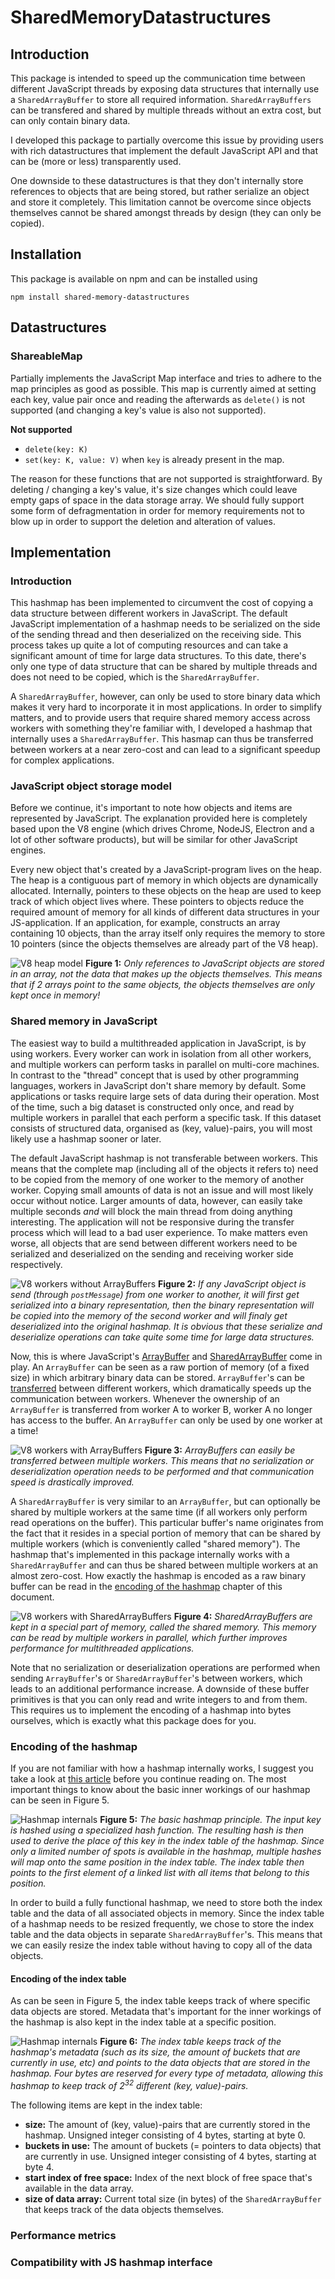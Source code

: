 # SharedMemoryDatastructures
## Introduction
This package is intended to speed up the communication time between different JavaScript threads by exposing data structures that internally use a `SharedArrayBuffer` to store all required information. `SharedArrayBuffers` can be transfered and shared by multiple threads without an extra cost, but can only contain binary data.

I developed this package to partially overcome this issue by providing users with rich datastructures that implement the default JavaScript API and that can be (more or less) transparently used.

One downside to these datastructures is that they don't internally store references to objects that are being stored, but rather serialize an object and store it completely. This limitation cannot be overcome since objects themselves cannot be shared amongst threads by design (they can only be copied).

## Installation
This package is available on npm and can be installed using

```
npm install shared-memory-datastructures
```

## Datastructures
### ShareableMap
Partially implements the JavaScript Map interface and tries to adhere to the map principles as good as possible. This map is currently aimed at setting each key, value pair once and reading the afterwards as `delete()` is not supported (and changing a key's value is also not supported).

**Not supported**
* `delete(key: K)`
* `set(key: K, value: V)` when `key` is already present in the map.

The reason for these functions that are not supported is straightforward. By deleting / changing a key's value, it's size changes which could leave empty gaps of space in the data storage array. We should fully support some form of defragmentation in order for memory requirements not to blow up in order to support the deletion and alteration of values.

## Implementation
### Introduction
This hashmap has been implemented to circumvent the cost of copying a data structure between different workers in JavaScript. The default JavaScript implementation of a hashmap needs to be serialized on the side of the sending thread and then deserialized on the receiving side. This process takes up quite a lot of computing resources and can take a significant amount of time for large data structures. To this date, there's only one type of data structure that can be shared by multiple threads and does not need to be copied, which is the `SharedArrayBuffer`.

A `SharedArrayBuffer`, however, can only be used to store binary data which makes it very hard to incorporate it in most applications. In order to simplify matters, and to provide users that require shared memory access across workers with something they're familiar with, I developed a hashmap that internally uses a `SharedArrayBuffer`. This hasmap can thus be transferred between workers at a near zero-cost and can lead to a significant speedup for complex applications.

### JavaScript object storage model
Before we continue, it's important to note how objects and items are represented by JavaScript. The explanation provided here is completely based upon the V8 engine (which drives Chrome, NodeJS, Electron and a lot of other software products), but will be similar for other JavaScript engines.

Every new object that's created by a JavaScript-program lives on the heap. The heap is a contiguous part of memory in which objects are dynamically allocated. Internally, pointers to these objects on the heap are used to keep track of which object lives where. These pointers to objects reduce the required amount of memory for all kinds of different data structures in your JS-application. If an application, for example, constructs an array containing 10 objects, than the array itself only requires the memory to store 10 pointers (since the objects themselves are already part of the V8 heap).

![V8 heap model](./docs/images/v8_heap.png)
__Figure 1:__ *Only references to JavaScript objects are stored in an array, not the data that makes up the objects themselves. This means that if 2 arrays point to the same objects, the objects themselves are only kept once in memory!*

### Shared memory in JavaScript
The easiest way to build a multithreaded application in JavaScript, is by using workers. Every worker can work in isolation from all other workers, and multiple workers can perform tasks in parallel on multi-core machines. In contrast to the "thread" concept that is used by other programming languages, workers in JavaScript don't share memory by default. Some applications or tasks require large sets of data during their operation. Most of the time, such a big dataset is constructed only once, and read by multiple workers in parallel that each perform a specific task. If this dataset consists of structured data, organised as (key, value)-pairs, you will most likely use a hashmap sooner or later.

The default JavaScript hashmap is not transferable between workers. This means that the complete map (including all of the objects it refers to) need to be copied from the memory of one worker to the memory of another worker. Copying small amounts of data is not an issue and will most likely occur without notice. Larger amounts of data, however, can easily take multiple seconds _and_ will block the main thread from doing anything interesting. The application will not be responsive during the transfer process which will lead to a bad user experience. To make matters even worse, all objects that are send between different workers need to be serialized and deserialized on the sending and receiving worker side respectively.

![V8 workers without ArrayBuffers](./docs/images/v8_workers_no_arraybuffers.png)
__Figure 2:__ *If any JavaScript object is send (through `postMessage`) from one worker to another, it will first get serialized into a binary representation, then the binary representation will be copied into the memory of the second worker and will finaly get deserialized into the original hashmap. It is obvious that these serialize and deserialize operations can take quite some time for large data structures.*

Now, this is where JavaScript's [ArrayBuffer](https://developer.mozilla.org/en-US/docs/Web/JavaScript/Reference/Global_Objects/ArrayBuffer) and [SharedArrayBuffer](https://developer.mozilla.org/en-US/docs/Web/JavaScript/Reference/Global_Objects/SharedArrayBuffer) come in play. An `ArrayBuffer` can be seen as a raw portion of memory (of a fixed size) in which arbitrary binary data can be stored. `ArrayBuffer`'s can be [transferred](https://developer.mozilla.org/en-US/docs/Web/API/Transferable) between different workers, which dramatically speeds up the communication between workers. Whenever the ownership of an `ArrayBuffer` is transferred from worker A to worker B, worker A no longer has access to the buffer. An `ArrayBuffer` can only be used by one worker at a time!

![V8 workers with ArrayBuffers](./docs/images/v8_workers_arraybuffer.png)
__Figure 3:__ *ArrayBuffers can easily be transferred between multiple workers. This means that no serialization or deserialization operation needs to be performed and that communication speed is drastically improved.*

A `SharedArrayBuffer` is very similar to an `ArrayBuffer`, but can optionally be shared by multiple workers at the same time (if all workers only perform read operations on the buffer). This particular buffer's name originates from the fact that it resides in a special portion of memory that can be shared by multiple workers (which is conveniently called "shared memory"). The hashmap that's implemented in this package internally works with a `SharedArrayBuffer` and can thus be shared between multiple workers at an almost zero-cost. How exactly the hashmap is encoded as a raw binary buffer can be read in the [encoding of the hashmap]() chapter of this document.

![V8 workers with SharedArrayBuffers](./docs/images/v8_workers_sharedarraybuffer.png)
__Figure 4:__ *SharedArrayBuffers are kept in a special part of memory, called the shared memory. This memory can be read by multiple workers in parallel, which further improves performance for multithreaded applications.*

Note that no serialization or deserialization operations are performed when sending `ArrayBuffer`'s or `SharedArrayBuffer`'s between workers, which leads to an additional performance increase. A downside of these buffer primitives is that you can only read and write integers to and from them. This requires us to implement the encoding of a hashmap into bytes ourselves, which is exactly what this package does for you.

### Encoding of the hashmap
If you are not familiar with how a hashmap internally works, I suggest you take a look at [this article](https://en.wikipedia.org/wiki/Hash_table) before you continue reading on. The most important things to know about the basic inner workings of our hashmap can be seen in Figure 5.

![Hashmap internals](./docs/images/hashmap_internals.png)
__Figure 5:__ *The basic hashmap principle. The input key is hashed using a specialized hash function. The resulting hash is then used to derive the place of this key in the index table of the hashmap. Since only a limited number of spots is available in the hashmap, multiple hashes will map onto the same position in the index table. The index table then points to the first element of a linked list with all items that belong to this position.*

In order to build a fully functional hashmap, we need to store both the index table and the data of all associated objects in memory. Since the index table of a hashmap needs to be resized frequently, we chose to store the index table and the data objects in separate `SharedArrayBuffer`'s. This means that we can easily resize the index table without having to copy all of the data objects.

#### Encoding of the index table
As can be seen in Figure 5, the index table keeps track of where specific data objects are stored. Metadata that's important for the inner workings of the hashmap is also kept in the index table at a specific position.

![Hashmap internals](./docs/images/hashmap_index_table.png)
__Figure 6:__ *The index table keeps track of the hashmap's metadata (such as its size, the amount of buckets that are currently in use, etc) and points to the data objects that are stored in the hashmap. Four bytes are reserved for every type of metadata, allowing this hashmap to keep track of 2<sup>32</sup> different (key, value)-pairs.*

The following items are kept in the index table:

* __size:__ The amount of (key, value)-pairs that are currently stored in the hashmap. Unsigned integer consisting of 4 bytes, starting at byte 0.
* __buckets in use:__ The amount of buckets (= pointers to data objects) that are currently in use. Unsigned integer consisting of 4 bytes, starting at byte 4.
* __start index of free space:__ Index of the next block of free space that's available in the data array.
* __size of data array:__ Current total size (in bytes) of the `SharedArrayBuffer` that keeps track of the data objects themselves.

### Performance metrics

### Compatibility with JS hashmap interface
